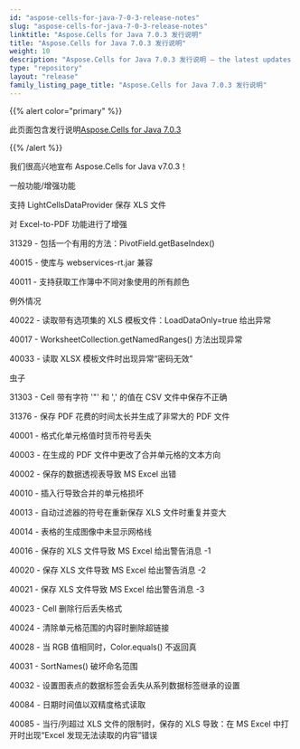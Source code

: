 ```yaml
---
id: "aspose-cells-for-java-7-0-3-release-notes"
slug: "aspose-cells-for-java-7-0-3-release-notes"
linktitle: "Aspose.Cells for Java 7.0.3 发行说明"
title: "Aspose.Cells for Java 7.0.3 发行说明"
weight: 10
description: "Aspose.Cells for Java 7.0.3 发行说明 – the latest updates and fixes."
type: "repository"
layout: "release"
family_listing_page_title: "Aspose.Cells for Java 7.0.3 发行说明"
---
```

{{% alert color="primary" %}} 

此页面包含发行说明[Aspose.Cells for Java 7.0.3](https://releases.aspose.com/cells/java/new-releases/aspose.cells-for-java-7.0.3/)

{{% /alert %}} 

我们很高兴地宣布 Aspose.Cells for Java v7.0.3！

一般功能/增强功能

支持 LightCellsDataProvider 保存 XLS 文件

对 Excel-to-PDF 功能进行了增强

31329 - 包括一个有用的方法：PivotField.getBaseIndex()

40015 - 使库与 webservices-rt.jar 兼容

40011 - 支持获取工作簿中不同对象使用的所有颜色

例外情况

40022 - 读取带有选项集的 XLS 模板文件：LoadDataOnly=true 给出异常

40017 - WorksheetCollection.getNamedRanges() 方法出现异常

40033 - 读取 XLSX 模板文件时出现异常“密码无效”

虫子

 31303 - Cell 带有字符 '"' 和 ',' 的值在 CSV 文件中保存不正确

31376 - 保存 PDF 花费的时间太长并生成了非常大的 PDF 文件

40001 - 格式化单元格值时货币符号丢失

40003 - 在生成的 PDF 文件中更改了合并单元格的文本方向

40002 - 保存的数据透视表导致 MS Excel 出错

40010 - 插入行导致合并的单元格损坏

40013 - 自动过滤器的符号在重新保存 XLS 文件时重复并变大

40014 - 表格的生成图像中未显示网格线

40016 - 保存的 XLS 文件导致 MS Excel 给出警告消息 -1

 40020 - 保存 XLS 文件导致 MS Excel 给出警告消息 -2

 40021 - 保存 XLS 文件导致 MS Excel 给出警告消息 -3

 40023 - Cell 删除行后丢失格式

40024 - 清除单元格范围的内容时删除超链接

40028 - 当 RGB 值相同时，Color.equals() 不返回真

40031 - SortNames() 破坏命名范围

40032 - 设置图表点的数据标签会丢失从系列数据标签继承的设置

40084 - 日期时间值以双精度格式读取

40085 - 当行/列超过 XLS 文件的限制时，保存的 XLS 导致：在 MS Excel 中打开时出现“Excel 发现无法读取的内容”错误
